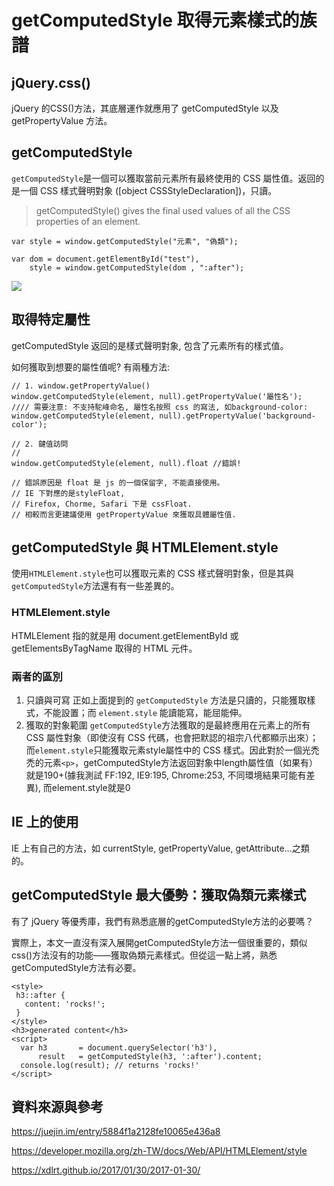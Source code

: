 # getComputedStyle  取得元素樣式的族譜

## jQuery.css()

jQuery 的CSS()方法，其底層運作就應用了 getComputedStyle 以及 getPropertyValue 方法。

## getComputedStyle

`getComputedStyle`是一個可以獲取當前元素所有最終使用的 CSS 屬性值。返回的是一個 CSS 樣式聲明對象 ([object CSSStyleDeclaration])，只讀。

> getComputedStyle() gives the final used values of all the CSS properties of an element.

```javascript=
var style = window.getComputedStyle("元素", "偽類");

var dom = document.getElementById("test"),
    style = window.getComputedStyle(dom , ":after");
```
![](https://i.imgur.com/MKe27T7.png)

## 取得特定屬性

getComputedStyle 返回的是樣式聲明對象, 包含了元素所有的樣式值。

如何獲取到想要的屬性值呢? 有兩種方法:

```javascript=
// 1. window.getPropertyValue()
window.getComputedStyle(element, null).getPropertyValue('屬性名');
//// 需要注意: 不支持駝峰命名, 屬性名按照 css 的寫法, 如background-color:
window.getComputedStyle(element, null).getPropertyValue('background-color');

// 2. 鍵值訪問
// 
window.getComputedStyle(element, null).float //錯誤!

// 錯誤原因是 float 是 js 的一個保留字, 不能直接使用。
// IE 下對應的是styleFloat,
// Firefox, Chorme, Safari 下是 cssFloat. 
// 相較而言更建議使用 getPropertyValue 來獲取具體屬性值.
```


## getComputedStyle 與 HTMLElement.style

使用`HTMLElement.style`也可以獲取元素的 CSS 樣式聲明對象，但是其與`getComputedStyle`方法還有有一些差異的。

### HTMLElement.style

HTMLElement 指的就是用 document.getElementById 或 getElementsByTagName 取得的 HTML 元件。

### 兩者的區別

1. 只讀與可寫
    正如上面提到的 `getComputedStyle` 方法是只讀的，只能獲取樣式，不能設置；而 `element.style` 能讀能寫，能屈能伸。
1. 獲取的對象範圍
    `getComputedStyle`方法獲取的是最終應用在元素上的所有 CSS 屬性對象（即使沒有 CSS 代碼，也會把默認的祖宗八代都顯示出來）；
    而`element.style`只能獲取元素style屬性中的 CSS 樣式。因此對於一個光禿禿的元素`<p>`，getComputedStyle方法返回對象中length屬性值（如果有）就是190+(據我測試 FF:192, IE9:195, Chrome:253, 不同環境結果可能有差異), 而element.style就是0
    
## IE 上的使用

IE 上有自己的方法，如 currentStyle, getPropertyValue, getAttribute...之類的。

## getComputedStyle 最大優勢：獲取偽類元素樣式

有了 jQuery 等優秀庫，我們有熟悉底層的getComputedStyle方法的必要嗎？

實際上，本文一直沒有深入展開getComputedStyle方法一個很重要的，類似css()方法沒有的功能——獲取偽類元素樣式。但從這一點上將，熟悉getComputedStyle方法有必要。

```htmlmixed=
<style>
 h3::after {
   content: 'rocks!';
 }
</style>
<h3>generated content</h3>
<script>
  var h3       = document.querySelector('h3'),
      result   = getComputedStyle(h3, ':after').content;
  console.log(result); // returns 'rocks!'
</script>
```
    
## 資料來源與參考

https://juejin.im/entry/5884f1a2128fe10065e436a8

https://developer.mozilla.org/zh-TW/docs/Web/API/HTMLElement/style

https://xdlrt.github.io/2017/01/30/2017-01-30/